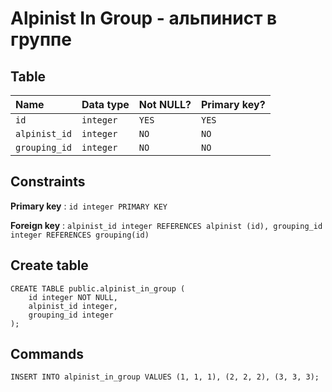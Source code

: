 # Alpinist In Group - альпинист в группе

## Table

| Name            | Data type     | Not NULL? | Primary key? |
|:--------------- |:--------------|:----------|:-------------|
| `id`    | `integer`     | `YES`     | `YES`        |
| `alpinist_id`    | `integer`     | `NO`     | `NO`        |
| `grouping_id`    | `integer`     | `NO`     | `NO`        |

## Constraints

**Primary key** : `id integer PRIMARY KEY`

**Foreign key** : `alpinist_id integer REFERENCES alpinist (id), grouping_id integer REFERENCES grouping(id)`

## Create table

```
CREATE TABLE public.alpinist_in_group (
    id integer NOT NULL,
    alpinist_id integer,
    grouping_id integer
);
```

## Commands

```
INSERT INTO alpinist_in_group VALUES (1, 1, 1), (2, 2, 2), (3, 3, 3);
```